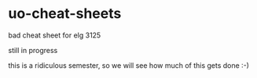 # uo-cheat-sheets
bad cheat sheet for elg 3125

still in progress

this is a ridiculous semester, so we will see how much of this gets done :-)